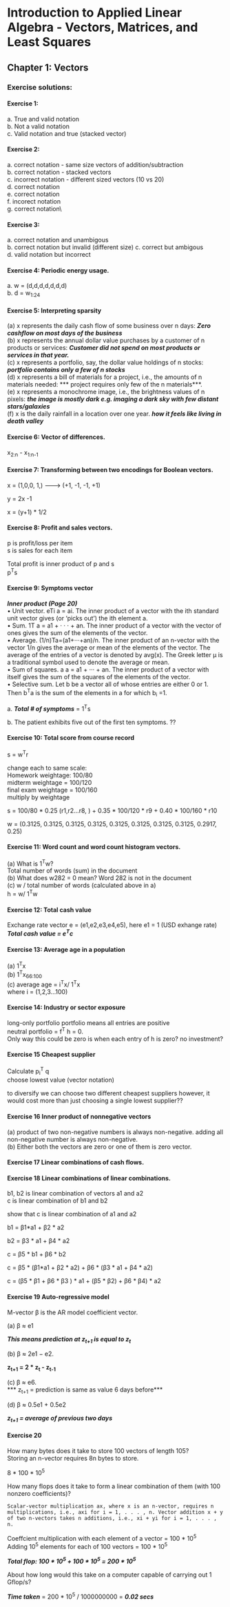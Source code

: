 # Introduction to Applied Linear Algebra - Vectors, Matrices, and Least Squares

## Chapter 1: Vectors

### Exercise solutions:

#### Exercise 1:

a. True and valid notation\
b. Not a valid notation\
c. Valid notation and true (stacked vector)

#### Exercise 2:

a. correct notation - same size vectors of addition/subtraction\
b. correct notation - stacked vectors\
c. incorrect notation - different sized vectors (10 vs 20)\
d. correct notation\
e. correct notation\
f. incorect notation\
g. correct notation\

#### Exercise 3:

a. correct notation and unambigous\
b. correct notation but invalid (different size)
c. correct but ambigous\
d. valid notation but incorrect


#### Exercise 4: Periodic energy usage.

a. w = (d,d,d,d,d,d,d)\
b. d = w<sub>1:24</sub>



#### Exercise 5: Interpreting sparsity  

(a) x represents the daily cash flow of some business over n days: 
 ***Zero cashflow on most days of the business***  
(b) x represents the annual dollar value purchases by a customer of n products or services: ***Customer did not spend on most products or services in that year.***  
(c) x represents a portfolio, say, the dollar value holdings of n stocks: ***portfolio contains only a few of n stocks***  
(d) x represents a bill of materials for a project, i.e., the amounts of n materials needed: *** project requires only few of the n materials***.  
(e) x represents a monochrome image, i.e., the brightness values of n pixels: ***the image is mostly dark e.g. imaging a dark sky with few distant stars/galaxies***  
(f) x is the daily rainfall in a location over one year. ***how it feels like living in death valley***    

  

#### Exercise 6: Vector of differences.  

x<sub>2:n</sub> - x<sub>1:n-1</sub>

#### Exercise 7: Transforming between two encodings for Boolean vectors.
x = (1,0,0, 1,) ---> (+1, -1, -1, +1)

y = 2x -1 

x = (y+1) * 1/2


#### Exercise 8: Profit and sales vectors.
p is profit/loss per item  
s is sales for each item  

Total profit is inner product of p and s  
p<sup>T</sup>s


#### Exercise 9: Symptoms vector  
***Inner product   (Page 20)***   
•  Unit vector. eTi a = ai. The inner product of a vector with the ith standard unit vector gives (or ‘picks out’) the ith element a.  
• Sum. 1T a = a1 + · · · + an. The inner product of a vector with the vector of ones gives the sum of the elements of the vector.  
• Average. (1/n)Ta=(a1+···+an)/n. The inner product of an n-vector with the vector 1/n gives the average or mean of the elements of the vector. The average of the entries of a vector is denoted by avg(x). The Greek letter μ is a traditional symbol used to denote the average or mean.  
• Sum of squares. a a = a1 + ··· + an. The inner product of a vector with
itself gives the sum of the squares of the elements of the vector.  
• Selective sum. Let b be a vector all of whose entries are either 0 or 1. Then
b<sup>T</sup>a is the sum of the elements in a for which b<sub>i</sub> =1.  

a. ***Total # of symptoms***  = 1<sup>T</sup>s

b. The patient exhibits five out of the first ten symptoms. ??


#### Exercise 10: Total score from course record  
s = w<sup>T</sup>r  

change each to same scale:       
Homework weightage: 100/80   
midterm weightage = 100/120   
final exam weightage = 100/160   
multiply by weightage  

s = 100/80  * 0.25 (r1,r2...r8, ) + 0.35 * 100/120 * r9  +  0.40 * 100/160 * r10

w = (0.3125, 0.3125, 0.3125, 0.3125, 0.3125, 0.3125, 0.3125, 0.3125, 0.2917, 0.25)

#### Exercise 11: Word count and word count histogram vectors. 

(a) What is 1<sup>T</sup>w?  
Total number of words (sum) in the document  
(b) What does w282 = 0 mean?
Word 282 is not in the document  
(c) w / total number of words (calculated above in a)  
h =  w/ 1<sup>T</sup>w

#### Exercise 12: Total cash value  
Exchange rate vector e = (e1,e2,e3,e4,e5), here e1 = 1 (USD exhange rate)  
***Total cash value = e<sup>T</sup>c***  

#### Exercise 13: Average age in a population  
(a) 1<sup>T</sup>x  
(b) 1<sup>T</sup>x<sub>66:100</sub>   
(c) average age = i<sup>T</sup>x/   1<sup>T</sup>x   
    where i = (1,2,3...100)  

#### Exercise 14: Industry or sector exposure    
 long-only portfolio portfolio means all entries are positive   
 neutral portfolio =  f<sup>T</sup> h = 0.  
 Only way this could be zero is when each entry of h is zero? no investment?
  

#### Exercise 15 Cheapest supplier  
Calculate p<sub>i</sub><sup>T</sup> q  
choose lowest value (vector notation)  

to diversify we can choose two different cheapest suppliers however, it would cost more than just choosing a single lowest supplier??

#### Exercise 16 Inner product of nonnegative vectors  

(a) product of two non-negative numbers is always non-negative. adding all non-negative number is always non-negative.  
(b) Either both the vectors are zero or one of them is zero vector.  

#### Exercise 17  Linear combinations of cash flows.  



#### Exercise 18 Linear combinations of linear combinations.   

b1, b2 is linear combination of vectors a1 and a2  
c is linear combination of b1 and b2  

show that c is linear combination of a1 and a2

b1 = β1*a1 + β2 * a2

b2 = β3 * a1 +  β4 * a2

c = β5 * b1 +  β6 * b2

c = β5 * (β1*a1 + β2 * a2) +  β6 * (β3 * a1 +  β4 * a2)

c = (β5 * β1 + β6 * β3  ) * a1  +  (β5 * β2) +  β6 *  β4) * a2

#### Exercise 19 Auto-regressive model

 M-vector β is the AR model coefficient vector.

 (a) β ≈ e1
 
 ***This means prediction at z<sub>t+1</sub> is equal to z<sub>t</sub>***

 (b) β ≈ 2e1 − e2.  

 **z<sub>t+1</sub> = 2 * z<sub>t</sub> - z<sub>t-1</sub>**


(c) β ≈ e6.  
  *** z<sub>t+1</sub> = prediction is same as value 6 days before***

(d) β ≈ 0.5e1 + 0.5e2

   ***z<sub>t+1</sub> = average of previous two days***  

   #### Exercise 20

How many bytes does it take to store 100 vectors of length 105?  
Storing an n-vector requires 8n bytes to store.

8 * 100 *  10<sup>5</sup>

How many flops does it take to form a linear combination of them (with 100 nonzero coefficients)? 

    Scalar-vector multiplication ax, where x is an n-vector, requires n multiplications, i.e., axi for i = 1, . . . , n. Vector addition x + y of two n-vectors takes n additions, i.e., xi + yi for i = 1, . . . , n.

Coeffcient multiplication with each element of a vector = 100 * 10<sup>5</sup>   
Adding 10<sup>5</sup>  elements for each of 100 vectors = 100 * 10<sup>5</sup>  

***Total flop:  100 * 10<sup>5</sup>   + 100 * 10<sup>5</sup>   =   200 * 10<sup>5</sup>***

About how long would this take on a computer capable of carrying out 1 Gflop/s?   

***Time taken*** = 200 * 10<sup>5</sup> / 1000000000 = ***0.02 secs***

